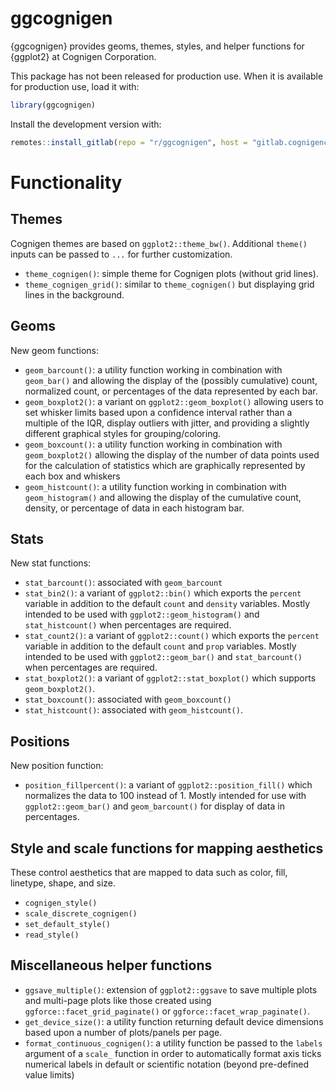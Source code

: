 # ggcognigen

{ggcognigen} provides geoms, themes, styles, and helper functions for {ggplot2} at Cognigen Corporation.

This package has not been released for production use. When it is available for production use, load it with:
```r
library(ggcognigen)
```

Install the development version with:
```r
remotes::install_gitlab(repo = "r/ggcognigen", host = "gitlab.cognigencorp.com")
```

# Functionality

## Themes

Cognigen themes are based on `ggplot2::theme_bw()`. Additional `theme()` inputs can be passed to `...` for further customization.

- `theme_cognigen()`: simple theme for Cognigen plots (without grid lines).
- `theme_cognigen_grid()`: similar to `theme_cognigen()` but displaying grid lines in the background.

## Geoms

New geom functions:

- `geom_barcount()`: a utility function working in combination with `geom_bar()` and allowing the display of the (possibly cumulative) count, normalized count, or percentages of the data represented by each bar.
- `geom_boxplot2()`: a variant on `ggplot2::geom_boxplot()` allowing users to set whisker limits based upon a confidence interval rather than a multiple of the IQR, display outliers with jitter, and providing a slightly different graphical styles for grouping/coloring.
- `geom_boxcount()`: a utility function working in combination with `geom_boxplot2()` allowing the display of the number of data points used for the calculation of statistics which are graphically represented by each box and whiskers
- `geom_histcount()`: a utility function working in combination with `geom_histogram()` and allowing the display of the cumulative count, density, or percentage of data in each histogram bar.

## Stats

New stat functions:

- `stat_barcount()`: associated with `geom_barcount`
- `stat_bin2()`: a variant of `ggplot2::bin()` which exports the `percent` variable in addition to the default `count` and `density` variables. Mostly intended to be used with `ggplot2::geom_histogram()` and `stat_histcount()` when percentages are required.
- `stat_count2()`: a variant of `ggplot2::count()` which exports the `percent` variable in addition to the default `count` and `prop` variables. Mostly intended to be used with `ggplot2::geom_bar()` and `stat_barcount()` when percentages are required.
- `stat_boxplot2()`: a variant of `ggplot2::stat_boxplot()` which supports `geom_boxplot2()`.
- `stat_boxcount()`: associated with `geom_boxcount()`
- `stat_histcount()`: associated with `geom_histcount()`.

## Positions

New position function:

- `position_fillpercent()`: a variant of `ggplot2::position_fill()` which normalizes the data to 100 instead of 1. Mostly intended for use with `ggplot2::geom_bar()` and `geom_barcount()` for display of data in percentages.

## Style and scale functions for mapping aesthetics

These control aesthetics that are mapped to data such as color, fill, linetype, shape, and size.

- `cognigen_style()`
- `scale_discrete_cognigen()`
- `set_default_style()`
- `read_style()`

## Miscellaneous helper functions
- `ggsave_multiple()`: extension of `ggplot2::ggsave` to save multiple plots and multi-page plots like those created using `ggforce::facet_grid_paginate()` or `ggforce::facet_wrap_paginate()`.
- `get_device_size()`: a utility function returning default device dimensions based upon a number of plots/panels per page.
- `format_continuous_cognigen()`: a utility function be passed to the `labels` argument of a `scale_` function in order to automatically format axis ticks numerical labels in default or scientific notation (beyond pre-defined value limits)
